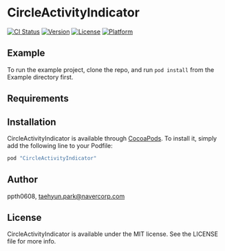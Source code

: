 # CircleActivityIndicator

[![CI Status](http://img.shields.io/travis/ppth0608/CircleActivityIndicator.svg?style=flat)](https://travis-ci.org/ppth0608/CircleActivityIndicator)
[![Version](https://img.shields.io/cocoapods/v/CircleActivityIndicator.svg?style=flat)](http://cocoapods.org/pods/CircleActivityIndicator)
[![License](https://img.shields.io/cocoapods/l/CircleActivityIndicator.svg?style=flat)](http://cocoapods.org/pods/CircleActivityIndicator)
[![Platform](https://img.shields.io/cocoapods/p/CircleActivityIndicator.svg?style=flat)](http://cocoapods.org/pods/CircleActivityIndicator)

## Example

To run the example project, clone the repo, and run `pod install` from the Example directory first.

## Requirements

## Installation

CircleActivityIndicator is available through [CocoaPods](http://cocoapods.org). To install
it, simply add the following line to your Podfile:

```ruby
pod "CircleActivityIndicator"
```

## Author

ppth0608, taehyun.park@navercorp.com

## License

CircleActivityIndicator is available under the MIT license. See the LICENSE file for more info.
